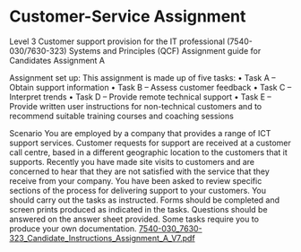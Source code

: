 # Customer-Service Assignment
Level 3 Customer support provision for the IT professional (7540-030/7630-323)
Systems and Principles (QCF)
Assignment guide for Candidates
Assignment A

Assignment set up:
This assignment is made up of five tasks:
• Task A – Obtain support information
• Task B – Assess customer feedback
• Task C – Interpret trends
• Task D – Provide remote technical support
• Task E – Provide written user instructions for non-technical customers and to recommend suitable training courses and coaching sessions

Scenario
You are employed by a company that provides a range of ICT support services. Customer requests for support are received at a customer call centre, based in a different geographic location to the customers that it supports.
Recently you have made site visits to customers and are concerned to hear that they are not satisfied with the service that they receive from your company.
You have been asked to review specific sections of the process for delivering support to your customers.
You should carry out the tasks as instructed. Forms should be completed and screen prints produced as indicated in the tasks. Questions should be answered on the answer sheet provided. Some tasks require you to produce your own documentation.
[7540-030_7630-323_Candidate_Instructions_Assignment_A_V7.pdf](https://github.com/flaviasilvaa/Customer-Service/files/7393231/7540-030_7630-323_Candidate_Instructions_Assignment_A_V7.pdf)
